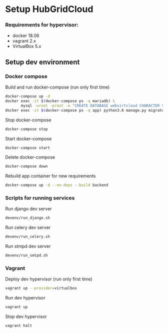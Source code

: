 # Setup HubGridCloud
### Requirements for hypervisor:
* docker 18.06
* vagrant 2.x
* VirtualBox 5.x

## Setup dev environment

### Docker compose
Build and run docker-compose (run only first time)
```bash
docker-compose up -d
docker exec -it $(docker-compose ps -q mariadb) \
       mysql -uroot -proot -e "CREATE DATABASE webvirtcloud CHARACTER SET utf8 COLLATE utf8_general_ci"
docker exec -it $(docker-compose ps -q app) python3.6 manage.py migrate
```

Stop docker-compose
```bash
docker-compose stop
```

Start docker-compose
```bash
docker-compose start
```

Delete docker-compose
```bash
docker-compose down
```

Rebuild app container for new requirements
```bash
docker-compose up -d --no-deps --build backend
```

### Scripts for running services
Run django dev server
```bash
devenv/run_django.sh
```

Run celery dev server
```bash
devenv/run_celery.sh
```

Run stmpd dev server
```bash
devenv/run_smtpd.sh
```

### Vagrant
Deploy dev hypervisor (run only first time)
```bash
vagrant up --provider=virtualbox
```

Run dev hypervisor
```bash
vagrant up
```

Stop dev hypervisor
```bash
vagrant halt
```
